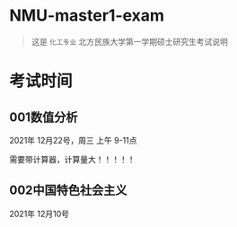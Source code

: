 # NMU-master1-exam
> 这是 `化工专业`  北方民族大学第一学期硕士研究生考试说明

# 考试时间

## 001数值分析
2021年 12月22号，周三 上午 9-11点

需要带计算器，计算量大！！！！！

## 002中国特色社会主义
2021年 12月10号
